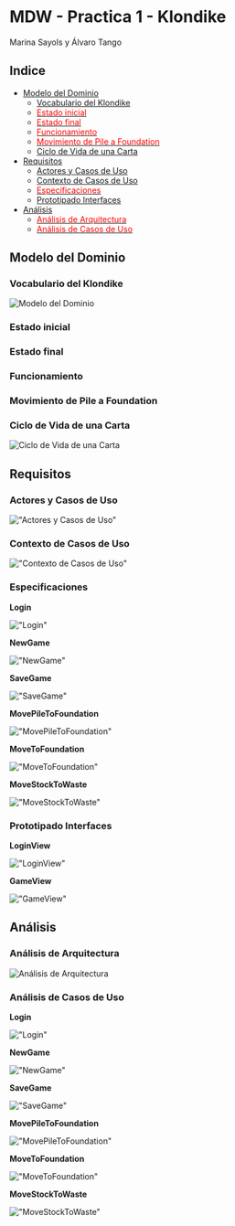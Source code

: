 # MDW - Practica 1 - Klondike

Marina Sayols y Álvaro Tango

## Indice

* [Modelo del Dominio](#modelo-del-dominio)
  + [Vocabulario del Klondike](#vocabulario-del-klondike)
  + [<span style="color:red">Estado inicial</span>](#estado-inicial)
  + [<span style="color:red">Estado final</span>](#estado-final)
  + [<span style="color:red">Funcionamiento</span>](#funcionamiento)
  + [<span style="color:red">Movimiento de Pile a Foundation</span>](#movimiento-de-pile-a-foundation)
  + [Ciclo de Vida de una Carta](#ciclo-de-vida-de-una-carta)
* [Requisitos](#requisitos)
  + [Actores y Casos de Uso](#actores-y-casos-de-uso)
  + [Contexto de Casos de Uso](#contexto-de-casos-de-uso)
  + [<span style="color:red">Especificaciones</span>](#especificaciones)
  + [Prototipado Interfaces](#prototipado-interfaces)
* [Análisis](#an-lisis)
  + [<span style="color:red">Análisis de Arquitectura</span>](#an-lisis-de-arquitectura)
  + [<span style="color:red">Análisis de Casos de Uso</span>](#an-lisis-de-casos-de-uso)

## Modelo del Dominio

### Vocabulario del Klondike
![Modelo del Dominio](01-DomainModel/DomainModel.png "Modelo del Dominio")

### Estado inicial

### Estado final

### Funcionamiento

### Movimiento de Pile a Foundation

### Ciclo de Vida de una Carta
![Ciclo de Vida de una Carta](01-DomainModel/CardLifeCycle.png "Ciclo de Vida de una Carta")

## Requisitos

### Actores y Casos de Uso
!["Actores y Casos de Uso"](02-requisitos/useCases/UseCases.png "Actores y Casos de Uso")

### Contexto de Casos de Uso
!["Contexto de Casos de Uso"](02-requisitos/useCases/DiagramaContexto.png "Contexto de Casos de Uso")

### Especificaciones
**Login**

!["Login"](02-requisitos/specifications/Login.png "Login")

**NewGame**

!["NewGame"](02-requisitos/specifications/NewGame.png "NewGame")

**SaveGame**

!["SaveGame"](02-requisitos/specifications/SaveGame.png "SaveGame")

**MovePileToFoundation**

!["MovePileToFoundation"](02-requisitos/specifications/MovePileToFoundation.png "MovePileToFoundation")

**MoveToFoundation**

!["MoveToFoundation"](02-requisitos/specifications/MoveToFoundation.png "MoveToFoundation")

**MoveStockToWaste**

!["MoveStockToWaste"](02-requisitos/specifications/MoveStockToWaste.png "MoveStockToWaste")

### Prototipado Interfaces
**LoginView**

!["LoginView"](02-requisitos/interfaces/LoginView.png "LoginView")

**GameView**

!["GameView"](02-requisitos/interfaces/GameView.png "GameView")

## Análisis

### Análisis de Arquitectura

![Análisis de Arquitectura](03-analisis/general.png "Análisis de Arquitectura")

### Análisis de Casos de Uso
**Login**

!["Login"](03-analisis/Login.png "Login")

**NewGame**

!["NewGame"](03-analisis/NewGame.png "NewGame")

**SaveGame**

!["SaveGame"](03-analisis/SaveGame.png "SaveGame")

**MovePileToFoundation**

!["MovePileToFoundation"](03-analisis/MovePileToFoundation.png "MovePileToFoundation")

**MoveToFoundation**

!["MoveToFoundation"](03-analisis/MoveToFoundation.png "MoveToFoundation")

**MoveStockToWaste**

!["MoveStockToWaste"](03-analisis/MoveStockToWaste.png "MoveStockToWaste")
